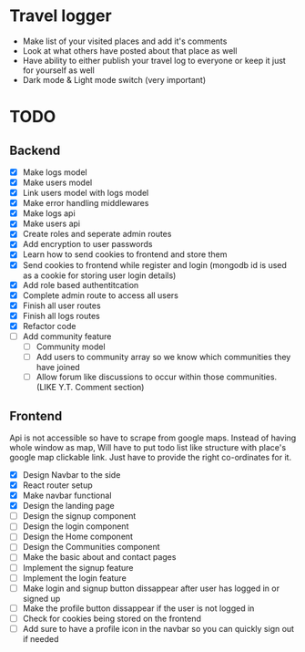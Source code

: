 # Travel logger
- Make list of your visited places and add it's comments
- Look at what others have posted about that place as well
- Have ability to either publish your travel log to everyone or keep it just for
  yourself as well
- Dark mode & Light mode switch (very important)

# TODO
## Backend
- [x] Make logs model
- [x] Make users model
- [x] Link users model with logs model
- [x] Make error handling middlewares
- [x] Make logs api
- [x] Make users api
- [x] Create roles and seperate admin routes
- [x] Add encryption to user passwords
- [x] Learn how to send cookies to frontend and store them
- [x] Send cookies to frontend while register and login
      (mongodb id is used as a cookie for storing user login details)
- [x] Add role based authentitcation
- [x] Complete admin route to access all users
- [x] Finish all user routes
- [x] Finish all logs routes
- [x] Refactor code
- [ ] Add community feature
  - [ ] Community model
  - [ ] Add users to community array so we know which communities they have joined
  - [ ] Allow forum like discussions to occur within those communities.
        (LIKE Y.T. Comment section)

## Frontend
Api is not accessible so have to scrape from google maps. Instead of having
whole window as map, Will have to put todo list like structure with place's
google map clickable link. Just have to provide the right co-ordinates for it.
- [x] Design Navbar to the side
- [x] React router setup
- [x] Make navbar functional
- [x] Design the landing page
- [ ] Design the signup component
- [ ] Design the login component
- [ ] Design the Home component
- [ ] Design the Communities component
- [ ] Make the basic about and contact pages
- [ ] Implement the signup feature
- [ ] Implement the login feature
- [ ] Make login and signup button dissappear after user has logged in or signed up
- [ ] Make the profile button dissappear if the user is not logged in
- [ ] Check for cookies being stored on the frontend
- [ ] Add sure to have a profile icon in the navbar so you can quickly sign out if needed